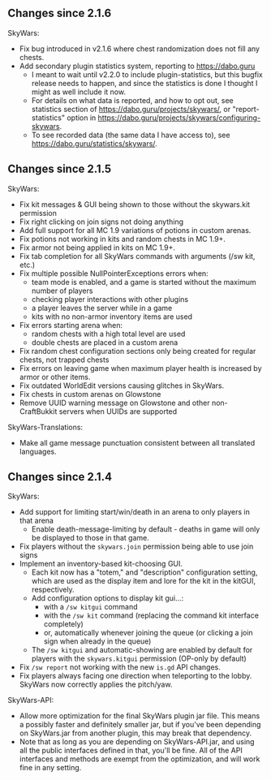 Changes since 2.1.6
-------------------

SkyWars:
- Fix bug introduced in v2.1.6 where chest randomization does not fill any chests.
- Add secondary plugin statistics system, reporting to https://dabo.guru
  - I meant to wait until v2.2.0 to include plugin-statistics, but this bugfix release needs to happen, and since the statistics is done I thought I might as well include it now.
  - For details on what data is reported, and how to opt out, see statistics section of https://dabo.guru/projects/skywars/, or "report-statistics" option in https://dabo.guru/projects/skywars/configuring-skywars.
  - To see recorded data (the same data I have access to), see https://dabo.guru/statistics/skywars/.

Changes since 2.1.5
-------------------

SkyWars:
- Fix kit messages & GUI being shown to those without the skywars.kit permission
- Fix right clicking on join signs not doing anything
- Add full support for all MC 1.9 variations of potions in custom arenas.
- Fix potions not working in kits and random chests in MC 1.9+.
- Fix armor not being applied in kits on MC 1.9+.
- Fix tab completion for all SkyWars commands with arguments (/sw kit, etc.)
- Fix multiple possible NullPointerExceptions errors when:
  - team mode is enabled, and a game is started without the maximum number of players
  - checking player interactions with other plugins
  - a player leaves the server while in a game
  - kits with no non-armor inventory items are used
- Fix errors starting arena when:
  - random chests with a high total level are used
  - double chests are placed in a custom arena
- Fix random chest configuration sections only being created for regular chests, not trapped chests
- Fix errors on leaving game when maximum player health is increased by armor or other items.
- Fix outdated WorldEdit versions causing glitches in SkyWars.
- Fix chests in custom arenas on Glowstone
- Remove UUID warning message on Glowstone and other non-CraftBukkit servers when UUIDs are supported

SkyWars-Translations:
- Make all game message punctuation consistent between all translated languages.

Changes since 2.1.4
-------------------

SkyWars:
- Add support for limiting start/win/death in an arena to only players in that arena
  - Enable death-message-limiting by default - deaths in game will only be displayed to those in that game.
- Fix players without the `skywars.join` permission being able to use join signs
- Implement an inventory-based kit-choosing GUI.
  - Each kit now has a "totem," and "description" configuration setting, which are used as the display item and lore for the kit in the kitGUI, respectively.
  - Add configuration options to display kit gui...:
    - with a `/sw kitgui` command
    - with the `/sw kit` command (replacing the command kit interface completely)
    - or, automatically whenever joining the queue (or clicking a join sign when already in the queue)
  - The `/sw kitgui` and automatic-showing are enabled by default for players with the `skywars.kitgui` permission (OP-only by default)
- Fix `/sw report` not working with the new `is.gd` API changes.
- Fix players always facing one direction when teleporting to the lobby. SkyWars now correctly applies the pitch/yaw.

SkyWars-API:
- Allow more optimization for the final SkyWars plugin jar file. This means a possibly faster and definitely smaller jar, but if you've been depending on SkyWars.jar from another plugin, this may break that dependency.
- Note that as long as you are depending on SkyWars-API.jar, and using all the public interfaces defined in that, you'll be fine. All of the API interfaces and methods are exempt from the optimization, and will work fine in any setting.
